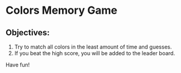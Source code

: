 # Colors Memory Game

## Objectives:
1. Try to match all colors in the least amount of time and guesses.
2. If you beat the high score, you will be added to the leader board.

Have fun!
